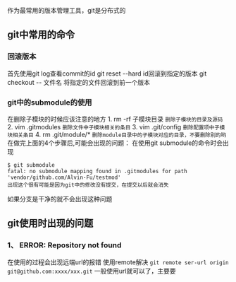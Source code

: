 作为最常用的版本管理工具，git是分布式的

## git中常用的命令
### 回滚版本
首先使用git log查看commit的id
git reset --hard id回滚到指定的版本
git checkout -- 文件名 将指定的文件回滚到前一个版本

### git中的submodule的使用
在删除子模块的时候应该注意的地方
	1. rm -rf 子模块目录  `删除子模块的目录及源码`
	2. vim .gitmodules   `删除文件中子模块相关的条目`
	3. vim .git/config   `删除配置项中子模块相关条目`
	4. rm .git/module/*  `删除module目录中的子模块对应的目录，不要删除别的哟`
在做完上面的4个步骤后,可能会出现的问题：
在使用git submodule的命令时会出现
```
$ git submodule
fatal: no submodule mapping found in .gitmodules for path 'vendor/github.com/Alvin-Fu/testmod'
出现这个很有可能是因为git中的修改没有提交，在提交以后就会消失
```
如果分支是干净的就不会出现这种问题

## git使用时出现的问题
### 1、 ERROR: Repository not found
在使用的过程会出现远端url的报错
使用remote解决
`git remote ser-url origin git@github.com:xxxx/xxx.git` 一般使用url就可以了，主要要